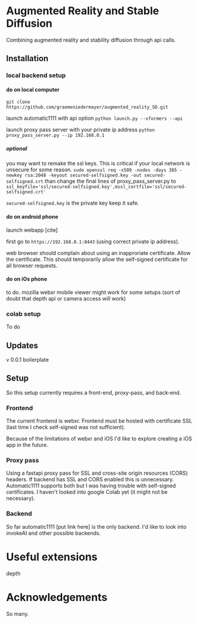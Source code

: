 # Augmented Reality and Stable Diffusion
Combining augmented reality and stability diffusion through api calls.

## Installation
### local backend setup
#### do on local computer
`git clone https://github.com/graemeniedermayer/augmented_reality_SD.git`

launch automatic1111 with api option
`python launch.py --xformers --api`

launch proxy pass server with your private ip address
`python proxy_pass_server.py --ip 192.168.0.1`

##### optional 
you may want to remake the ssl keys. This is critical if your local network is unsecure for some reason.
`sudo openssl req -x509 -nodes -days 365 -newkey rsa:2048 -keyout secured-selfsigned.key -out secured-selfsigned.crt`
than change the final lines of proxy_pass_server.py to
`ssl_keyfile='ssl/secured-selfsigned.key',mssl_certfile='ssl/secured-selfsigned.crt'`

`secured-selfsigned.key` is the private key keep it safe.

#### do on android phone
launch webapp [cite]

first go to `https://192.168.0.1:8443` (using correct private ip address).

web browser should complain about using an inapproriate certificate. Allow the certificate. This should temporarily allow the self-signed certificate for all browser requests.

#### do on iOs phone
to do. mozilla webxr mobile viewer might work for some setups (sort of doubt that depth api or camera access will work)

### colab setup
To do

## Updates
v 0.0.1 boilerplate

## Setup
So this setup currently requires a front-end, proxy-pass, and back-end.

### Frontend
The current frontend is webxr. Frontend must be hosted with certificate SSL (last time I check self-signed was not sufficient).

Because of the limitations of webxr and iOS I'd like to explore creating a iOS app in the future. 

### Proxy pass
Using a fastapi proxy pass for SSL and cross-site origin resources (CORS) headers. If backend has SSL and CORS enabled this is unnecessary. Automatic1111 supports both but I was having trouble with self-signed certificates. I haven't looked into google Colab yet (it might not be necessary).

### Backend
So far automatic1111 [put link here] is the only backend. I'd like to look into invokeAI and other possible backends.

# Useful extensions
depth

# Acknowledgements 
So many.
